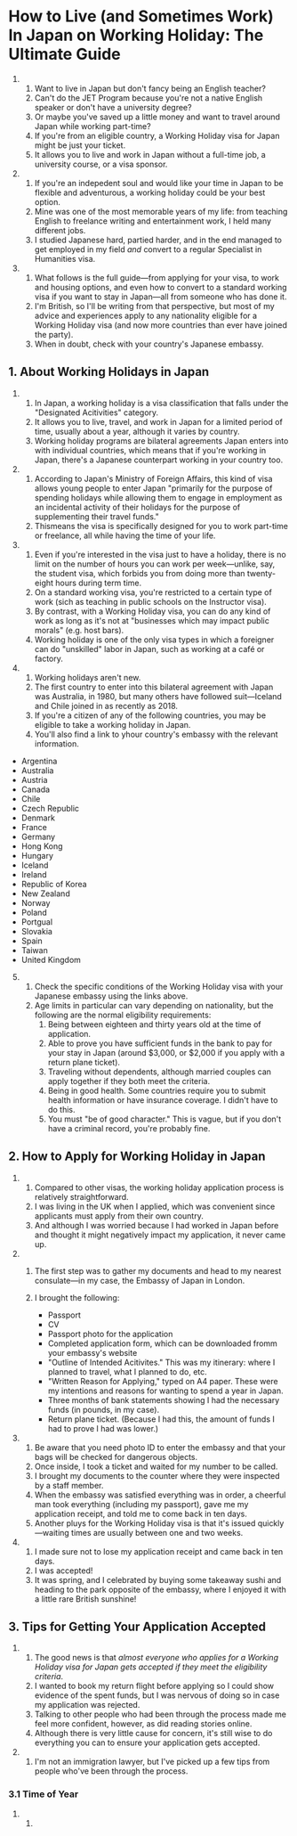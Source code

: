 # How to Live (and Sometimes Work) In Japan on Working Holiday: The Ultimate Guide

1.
    1. Want to live in Japan but don't fancy being an English teacher?
    2. Can't do the JET Program because you're not a native English speaker or don't have a university degree?
    3. Or maybe you've saved up a little money and want to travel around Japan while working part-time?
    4. If you're from an eligible country, a Working Holiday visa for Japan might be just your ticket.
    5. It allows you to live and work in Japan without a full-time job, a university course, or a visa sponsor.

2.
    1. If you're an indepedent soul and would like your time in Japan to be flexible and adventurous, a working holiday could be your best option.
    2. Mine was one of the most memorable years of my life: from teaching English to freelance writing and entertainment work, I held many different jobs.
    3. I studied Japanese hard, partied harder, and in the end managed to get employed in my field *and* convert to a regular Specialist in Humanities visa.

3.
    1. What follows is the full guide—from applying for your visa, to work and housing options, and even how to convert to a standard working visa if you want to stay in Japan—all from someone who has done it.
    2. I'm British, so I'll be writing from that perspective, but most of my advice and experiences apply to any nationality eligible for a Working Holiday visa (and now more countries than ever have joined the party).
    3. When in doubt, check with your country's Japanese embassy.

## 1. About Working Holidays in Japan

1.
    1. In Japan, a working holiday is a visa classification that falls under the "Designated Acitivities" category.
    2. It allows you to live, travel, and work in Japan for a limited period of time, usually about a year, although it varies by country.
    3. Working holiday programs are bilateral agreements Japan enters into with individual countries, which means that if you're working in Japan, there's a Japanese counterpart working in your country too.

2.
    1. According to Japan's Ministry of Foreign Affairs, this kind of visa allows young people to enter Japan "primarily for the purpose of spending holidays while allowing them to engage in employment as an incidental activity of their holidays for the purpose of supplementing their travel funds."
    2. Thismeans the visa is specifically designed for you to work part-time or freelance, all while having the time of your life.

3.
    1. Even if you're interested in the visa just to have a holiday, there is no limit on the number of hours you can work per week—unlike, say, the student visa, which forbids you from doing more than twenty-eight hours during term time.
    2. On a standard working visa, you're restricted to a certain type of work (sich as teaching in public schools on the Instructor visa).
    3. By contrast, with a Working Holiday visa, you can do any kind of work as long as it's not at "businesses which may impact public morals" (e.g. host bars).
    4. Working holiday is one of the only visa types in which a foreigner can do "unskilled" labor in Japan, such as working at a café or factory.

4.
    1. Working holidays aren't new.
    2. The first country to enter into this bilateral agreement with Japan was Australia, in 1980, but many others have followed suit—Iceland and Chile joined in as recently as 2018.
    3. If you're a citizen of any of the following countries, you may be eligible to take a working holiday in Japan.
    4. You'll also find a link to yhour country's embassy with the relevant information.

* Argentina
* Australia
* Austria
* Canada
* Chile
* Czech Republic
* Denmark
* France
* Germany
* Hong Kong
* Hungary
* Iceland
* Ireland
* Republic of Korea
* New Zealand
* Norway
* Poland
* Portgual
* Slovakia
* Spain
* Taiwan
* United Kingdom

5.
    1. Check the specific conditions of the Working Holiday visa with your Japanese embassy using the links above.
    2. Age limits in particular can vary depending on nationality, but the following are the normal eligibility requirements:
        1. Being between eighteen and thirty years old at the time of application.
        2. Able to prove you have sufficient funds in the bank to pay for your stay in Japan  (around $3,000, or $2,000 if you apply with a return plane ticket).
        3. Traveling without dependents, although married couples can apply together if they both meet the criteria.
        4. Being in good health. Some countries require you to submit health information or have insurance coverage. I didn't have to do this.
        5. You must "be of good character." This is vague, but if you don't have a criminal record, you're probably fine.

## 2. How to Apply for Working Holiday in Japan

1.
    1. Compared to other visas, the working holiday application process is relatively straightforward.
    2. I was living in the UK when I applied, which was convenient since applicants must apply from their own country.
    3. And although I was worried because I had worked in Japan before and thought it might negatively impact my application, it never came up.

2.
    1. The first step was to gather my documents and head to my nearest consulate—in my case, the Embassy of Japan in London.
    2. I brought the following:

        * Passport
        * CV
        * Passport photo for the application
        * Completed application form, which can be downloaded fromm your embassy's website
        * "Outline of Intended Acitivites." This was my itinerary: where I planned to travel, what I planned to do, etc.
        * "Written Reason for Applying," typed on A4 paper. These were my intentions and reasons for wanting to spend a year in Japan.
        * Three months of bank statements showing I had the necessary funds (in pounds, in my case).
        * Return plane ticket. (Because I had this, the amount of funds I had to prove I had was lower.)
    
3.
    1. Be aware that you need photo ID to enter the embassy and that your bags will be checked for dangerous objects.
    2. Once inside, I took a ticket and waited for my number to be called.
    3. I brought my documents to the counter where they were inspected by a staff member.
    4. When the embassy was satisfied everything was in order, a cheerful man took everything (including my passport), gave me my application receipt, and told me to come back in ten days.
    5. Another pluys for the Working Holiday visa is that it's issued quickly—waiting times are usually between one and two weeks.

4.
    1. I made sure not to lose my application receipt and came back in ten days.
    2. I was accepted!
    3. It was spring, and I celebrated by buying some takeaway sushi and heading to the park opposite of the embassy, where I enjoyed it with a little rare British sunshine!

## 3. Tips for Getting Your Application Accepted

1.
    1. The good news is that *almost everyone who applies for a Working Holiday visa for Japan gets accepted if they meet the eligibility criteria*.
    2. I wanted to book my return flight before applying so I could show evidence of the spent funds, but I was nervous of doing so in case my application was rejected.
    3. Talking to other people who had been through the process made me feel more confident, however, as did reading stories online.
    4. Although there is very little cause for concern, it's still wise to do everything you can to ensure your application gets accepted.

2.
    1. I'm not an immigration lawyer, but I've picked up a few tips from people who've been through the process.

### 3.1 Time of Year

1.
    1.